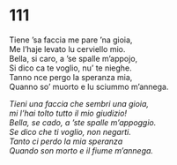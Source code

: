 # 111

Tiene ’sa faccia me pare ’na gioia,  
Me l’haje levato lu cerviello mio.  
Bella, si caro, a ’se spalle m’appojo,  
Si dico ca te voglio, nu’ te nieghe.  
Tanno nce pergo la speranza mia,  
Quanno so’ muorto e lu sciummo m’annega.

*Tieni una faccia che sembri una gioia,  
mi l’hai tolto tutto il mio giudizio!  
Bella, se cado, a ’ste spalle m’appoggio.  
Se dico che ti voglio, non negarti.  
Tanto ci perdo la mia speranza  
Quando son morto e il fiume m’annega.*


